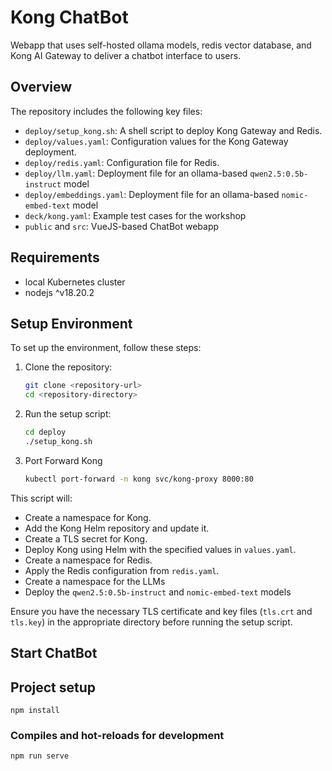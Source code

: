 # Kong ChatBot

Webapp that uses self-hosted ollama models, redis vector database, and Kong AI Gateway to deliver a chatbot interface to users.

## Overview

The repository includes the following key files:
- `deploy/setup_kong.sh`: A shell script to deploy Kong Gateway and Redis.
- `deploy/values.yaml`: Configuration values for the Kong Gateway deployment.
- `deploy/redis.yaml`: Configuration file for Redis.
- `deploy/llm.yaml`: Deployment file for an ollama-based `qwen2.5:0.5b-instruct` model
- `deploy/embeddings.yaml`: Deployment file for an ollama-based `nomic-embed-text` model
- `deck/kong.yaml`: Example test cases for the workshop 
- `public` and `src`: VueJS-based ChatBot webapp

## Requirements
- local Kubernetes cluster
- nodejs ^v18.20.2

## Setup Environment

To set up the environment, follow these steps:

1. Clone the repository:
    ```sh
    git clone <repository-url>
    cd <repository-directory>
    ```

2. Run the setup script:
    ```sh
    cd deploy
    ./setup_kong.sh
    ```

3. Port Forward Kong
    ```sh
    kubectl port-forward -n kong svc/kong-proxy 8000:80
    ```

This script will:
- Create a namespace for Kong.
- Add the Kong Helm repository and update it.
- Create a TLS secret for Kong.
- Deploy Kong using Helm with the specified values in `values.yaml`.
- Create a namespace for Redis.
- Apply the Redis configuration from `redis.yaml`.
- Create a namespace for the LLMs
- Deploy the `qwen2.5:0.5b-instruct` and `nomic-embed-text` models

Ensure you have the necessary TLS certificate and key files (`tls.crt` and `tls.key`) in the appropriate directory before running the setup script.

## Start ChatBot

## Project setup
```
npm install
```

### Compiles and hot-reloads for development
```
npm run serve
```
